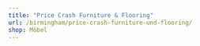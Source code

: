 ```yaml
---
title: "Price Crash Furniture & Flooring"
url: /birmingham/price-crash-furniture-und-flooring/
shop: Möbel
---
```

